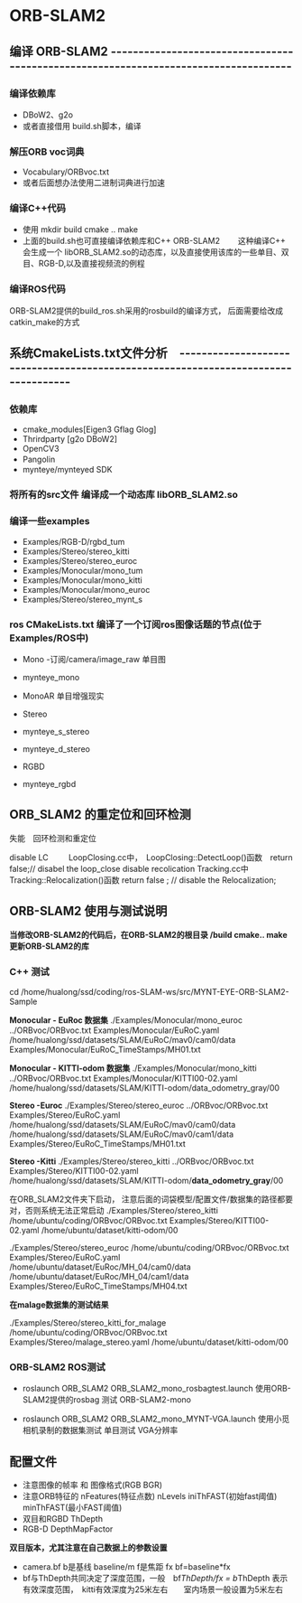 
# ORB-SLAM2

## 编译 ORB-SLAM2 ------------------------------------------------------------------------------------

### 编译依赖库

- DBoW2、g2o
- 或者直接借用 build.sh脚本，编译

### 解压ORB voc词典

- Vocabulary/ORBvoc.txt
- 或者后面想办法使用二进制词典进行加速

### 编译C++代码

- 使用 mkdir build cmake .. make　　
- 上面的build.sh也可直接编译依赖库和C++ ORB-SLAM2　　
 这种编译C++ 会生成一个 libORB_SLAM2.so的动态库，以及直接使用该库的一些单目、双目、RGB-D,以及直接视频流的例程　　

### 编译ROS代码

ORB-SLAM2提供的build_ros.sh采用的rosbuild的编译方式，
后面需要给改成catkin_make的方式

## 系统CmakeLists.txt文件分析　----------------------------------------------------------------------------------

### 依赖库

- cmake_modules[Eigen3 Gflag Glog]
- Thrirdparty [g2o DBoW2]
- OpenCV3
- Pangolin　　
- mynteye/mynteyed SDK

### 将所有的src文件 编译成一个动态库 libORB_SLAM2.so

### 编译一些examples

- Examples/RGB-D/rgbd_tum
- Examples/Stereo/stereo_kitti
- Examples/Stereo/stereo_euroc
- Examples/Monocular/mono_tum
- Examples/Monocular/mono_kitti
- Examples/Monocular/mono_euroc
- Examples/Stereo/stereo_mynt_s

### ros CMakeLists.txt 编译了一个订阅ros图像话题的节点(位于 Examples/ROS中)
- Mono -订阅/camera/image_raw 单目图
- mynteye_mono  
- MonoAR 单目增强现实

- Stereo
- mynteye_s_stereo
- mynteye_d_stereo

- RGBD
- mynteye_rgbd


## ORB_SLAM2 的重定位和回环检测
失能　回环检测和重定位

disable LC 　       　LoopClosing.cc中，　LoopClosing::DetectLoop()函数　return false;// disabel the loop_close
disable recolication Tracking.cc中　Tracking::Relocalization()函数   return false ; // disable the Relocalization;

## ORB-SLAM2 使用与测试说明

**当修改ORB-SLAM2的代码后，在ORB-SLAM2的根目录 /build cmake.. make 更新ORB-SLAM2的库**

### C++ 测试

cd /home/hualong/ssd/coding/ros-SLAM-ws/src/MYNT-EYE-ORB-SLAM2-Sample

**Monocular - EuRoc 数据集**
./Examples/Monocular/mono_euroc ../ORBvoc/ORBvoc.txt Examples/Monocular/EuRoC.yaml  /home/hualong/ssd/datasets/SLAM/EuRoC/mav0/cam0/data Examples/Monocular/EuRoC_TimeStamps/MH01.txt

**Monocular - KITTI-odom 数据集**
./Examples/Monocular/mono_kitti ../ORBvoc/ORBvoc.txt  Examples/Monocular/KITTI00-02.yaml /home/hualong/ssd/datasets/SLAM/KITTI-odom/data_odometry_gray/00

**Stereo -Euroc**
./Examples/Stereo/stereo_euroc  ../ORBvoc/ORBvoc.txt Examples/Stereo/EuRoC.yaml  /home/hualong/ssd/datasets/SLAM/EuRoC/mav0/cam0/data  /home/hualong/ssd/datasets/SLAM/EuRoC/mav0/cam1/data Examples/Stereo/EuRoC_TimeStamps/MH01.txt

**Stereo -Kitti**
./Examples/Stereo/stereo_kitti ../ORBvoc/ORBvoc.txt Examples/Stereo/KITTI00-02.yaml /home/hualong/ssd/datasets/SLAM/KITTI-odom/**data_odometry_gray**/00

在ORB_SLAM2文件夹下启动， 注意后面的词袋模型/配置文件/数据集的路径都要对，否则系统无法正常启动
./Examples/Stereo/stereo_kitti  /home/ubuntu/coding/ORBvoc/ORBvoc.txt   Examples/Stereo/KITTI00-02.yaml /home/ubuntu/dataset/kitti-odom/00

./Examples/Stereo/stereo_euroc  /home/ubuntu/coding/ORBvoc/ORBvoc.txt   Examples/Stereo/EuRoC.yaml  /home/ubuntu/dataset/EuRoc/MH_04/cam0/data  /home/ubuntu/dataset/EuRoc/MH_04/cam1/data Examples/Stereo/EuRoC_TimeStamps/MH04.txt


**在malage数据集的测试结果**

./Examples/Stereo/stereo_kitti_for_malage  /home/ubuntu/coding/ORBvoc/ORBvoc.txt   Examples/Stereo/malage_stereo.yaml  /home/ubuntu/dataset/kitti-odom/00

### ORB-SLAM2 ROS测试

- roslaunch ORB_SLAM2 ORB_SLAM2_mono_rosbagtest.launch 使用ORB-SLAM2提供的rosbag 测试 ORB-SLAM2-mono

- roslaunch ORB_SLAM2 ORB_SLAM2_mono_MYNT-VGA.launch 使用小觅相机录制的数据集测试 单目测试 VGA分辨率



## 配置文件
- 注意图像的帧率 和 图像格式(RGB  BGR)
- 注意ORB特征的 nFeatures(特征点数)  nLevels  iniThFAST(初始fast阈值)  minThFAST(最小FAST阈值)
- 双目和RGBD ThDepth
- RGB-D DepthMapFactor

**双目版本，尤其注意在自己数据上的参数设置**
- camera.bf b是基线 baseline/m  f是焦距 fx  bf=baseline*fx
- bf与ThDepth共同决定了深度范围，一般　bf*ThDepth/fx = b*ThDepth 表示有效深度范围，　kitti有效深度为25米左右　　室内场景一般设置为5米左右